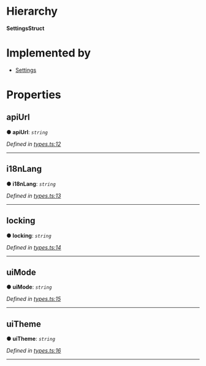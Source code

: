 

# Hierarchy

**SettingsStruct**

# Implemented by

* [Settings](../classes/_settings_.settings.md)

# Properties

<a id="apiurl"></a>

##  apiUrl

**● apiUrl**: *`string`*

*Defined in [types.ts:12](https://github.com/polkadot-js/ui/blob/2a30f2f/packages/ui-settings/src/types.ts#L12)*

___
<a id="i18nlang"></a>

##  i18nLang

**● i18nLang**: *`string`*

*Defined in [types.ts:13](https://github.com/polkadot-js/ui/blob/2a30f2f/packages/ui-settings/src/types.ts#L13)*

___
<a id="locking"></a>

##  locking

**● locking**: *`string`*

*Defined in [types.ts:14](https://github.com/polkadot-js/ui/blob/2a30f2f/packages/ui-settings/src/types.ts#L14)*

___
<a id="uimode"></a>

##  uiMode

**● uiMode**: *`string`*

*Defined in [types.ts:15](https://github.com/polkadot-js/ui/blob/2a30f2f/packages/ui-settings/src/types.ts#L15)*

___
<a id="uitheme"></a>

##  uiTheme

**● uiTheme**: *`string`*

*Defined in [types.ts:16](https://github.com/polkadot-js/ui/blob/2a30f2f/packages/ui-settings/src/types.ts#L16)*

___

